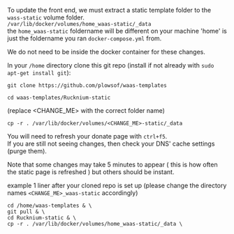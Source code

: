 To update the front end, we must extract a static template folder to the ```wass-static``` volume folder.    
```/var/lib/docker/volumes/home_waas-static/_data```    
the ```home_waas-static``` foldername will be different on your machine 'home' is just the foldername you ran ```docker-compose.yml``` from.    

We do not need to be inside the docker container for these changes.    

In your ```/home``` directory clone this git repo (install if not already with ```sudo apt-get install git```):
```
git clone https://github.com/plowsof/waas-templates
```
```
cd waas-templates/Rucknium-static
```
(replace <CHANGE_ME> with the correct folder name)
```
cp -r . /var/lib/docker/volumes/<CHANGE_ME>-static/_data
```
You will need to refresh your donate page with ```ctrl+f5```.     
If you are still not seeing changes, then check your DNS' cache settings (purge them).    

Note that some changes may take 5 minutes to appear ( this is how often the static page is refreshed ) but others should be instant.

example 1 liner after your cloned repo is set up (please change the directory names ```<CHANGE_ME>_waas-static``` accordingly)
```
cd /home/waas-templates & \
git pull & \
cd Rucknium-static & \
cp -r . /var/lib/docker/volumes/home_waas-static/_data \
```
